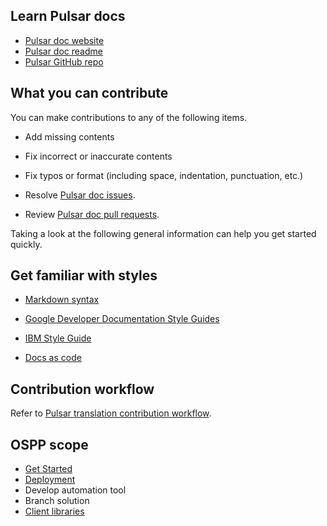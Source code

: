 ## Learn Pulsar docs

- [Pulsar doc website](http://pulsar.apache.org/docs/en/standalone/)
- [Pulsar doc readme](https://github.com/apache/pulsar/tree/master/site2)
- [Pulsar GitHub repo](https://github.com/apache/pulsar)

## What you can contribute

You can make contributions to any of the following items.

- Add missing contents
  
- Fix incorrect or inaccurate contents
  
- Fix typos or format (including space, indentation, punctuation, etc.)

- Resolve [Pulsar doc issues](https://github.com/apache/pulsar/issues?q=is%3Aopen+is%3Aissue).

- Review [Pulsar doc pull requests](https://github.com/apache/pulsar/pulls?q=is%3Aopen+is%3Apr).

Taking a look at the following general information can help you get started quickly.

## Get familiar with styles

- [Markdown syntax](https://www.markdownguide.org/basic-syntax/)

- [Google Developer Documentation Style Guides](https://developers.google.com/style/)

- [IBM Style Guide](http://ptgmedia.pearsoncmg.com/images/9780132101301/samplepages/0132101300.pdf)

- [Docs as code](https://www.writethedocs.org/guide/docs-as-code/)


## Contribution workflow

Refer to [Pulsar translation contribution workflow](https://github.com/apache/pulsar-translation/blob/master/CONTRIBUTING.md).

## OSPP scope

- [Get Started](http://pulsar.apache.org/docs/en/standalone/)
- [Deployment](http://pulsar.apache.org/docs/en/deploy-aws/)
- Develop automation tool
- Branch solution
- [Client libraries](http://pulsar.apache.org/docs/en/client-libraries/)
